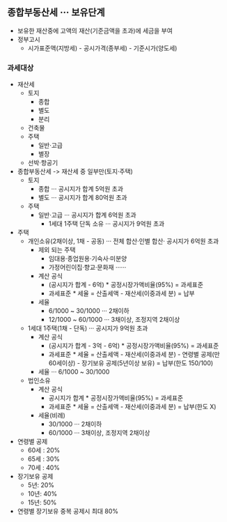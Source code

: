 ## 종합부동산세 ··· 보유단계
- 보유한 재산중에 고액의 재산(기준금액을 초과)에 세금을 부여
- 정부고시
    - 시가표준액(지방세) - 공시가격(종부세) - 기준시가(양도세)
### 과세대상
- 재산세
    - 토지
        - 종합
        - 별도
        - 분리
    - 건축물
    - 주택
        - 일반·고급
        - 별장
    - 선박·항공기
- 종합부동산세 -> 재산세 중 일부만(토지·주택)
    - 토지
        - 종합 ··· 공시지가 합계 5억원 초과
        - 별도 ··· 공시지가 합계 80억원 초과
    - 주택 
        - 일반·고급 ··· 공시지가 합계 6억원 초과
            - 1세대 1주택 단독 소유 ··· 공시지가 9억원 초과
- 주택
    - 개인소유(2채이상, 1채 - 공동) ··· 전체 합산·인별 합산· 공시지가 6억원 초과
        - 제외 되는 주택
            - 임대용·종업원용·기숙사·미분양
            - 가정어린이집·향교·문화재 ······
        - 계산 공식
            - (공시지가 합계 - 6억) * 공정시장가액비율(95%) = 과세표준 
            - 과세표준 * 세율 = 산출세액 - 재산세(이중과세 분) = 납부
        - 세율
            - 6/1000 ~ 30/1000 ··· 2채이하
            - 12/1000 ~ 60/1000 ··· 3채이상, 조정지역 2채이상
    - 1세대 1주택(1채 - 단독) ··· 공시지가 9억원 초과
        - 계산 공식
            - (공시지가 합계 - 3억 - 6억) * 공정시장가액비율(95%) = 과세표준
            - 과세표준 * 세율 = 산출세액 - 재산세(이중과세 분) - 연령별 공제(만 60세이상) - 장기보유 공제(5년이상 보유) = 납부(한도 150/100)
        - 세율 ··· 6/1000 ~ 30/1000
    - 법인소유
         - 계산 공식
            - 공시지가 합계 * 공정시장가액비율(95%) = 과세표준
            - 과세표준 * 세율 = 산출세액 - 재산세(이중과세 분) = 납부(한도 X)
        - 세율(비례)
            - 30/1000 ··· 2채이하
            - 60/1000 ··· 3채이상, 조정지역 2채이상
- 연령별 공제
    - 60세 : 20%
    - 65세 : 30%
    - 70세 : 40%
- 장기보유 공제
    - 5년: 20%
    - 10년: 40%
    - 15년: 50%
- 연령별 장기보유 중복 공제시 최대 80%